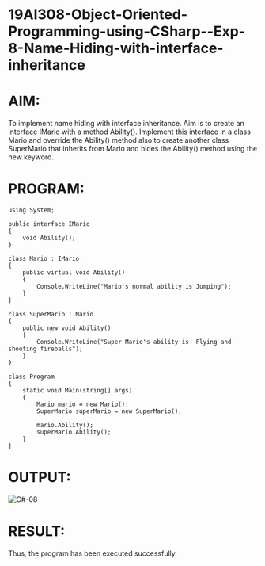 # 19AI308-Object-Oriented-Programming-using-CSharp--Exp-8-Name-Hiding-with-interface-inheritance
# AIM:
To implement name hiding with interface inheritance. Aim is to create an interface IMario with a method Ability(). 
Implement this interface in a class Mario and override the Ability() method also to create another class SuperMario that inherits from Mario 
and hides the Ability() method using the new keyword.

# PROGRAM:
```
using System;

public interface IMario
{
    void Ability();
}

class Mario : IMario
{
    public virtual void Ability()
    {
        Console.WriteLine("Mario's normal ability is Jumping");
    }
}

class SuperMario : Mario
{
    public new void Ability()
    {
        Console.WriteLine("Super Mario's ability is  Flying and shooting fireballs");
    }
}

class Program
{
    static void Main(string[] args)
    {
        Mario mario = new Mario();
        SuperMario superMario = new SuperMario();

        mario.Ability(); 
        superMario.Ability();
    }
}
```
# OUTPUT:
![C#-08](https://github.com/Udhayasankaran04/19AI308-Object-Oriented-Programming-using-CSharp--Exp-8-Name-Hiding-with-interface-inheritance/assets/119393933/951deb7b-e7ce-449e-8cb4-1ac15ca2a475)

# RESULT:
Thus, the program has been executed successfully.
